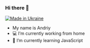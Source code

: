 ### Hi there 👋

[![Made in Ukraine](https://img.shields.io/badge/made_in-ukraine-ffd700.svg?labelColor=0057b7)](https://stand-with-ukraine.pp.ua)

- My name is Andriy
- 💻 I’m currently working from home
- 🌱 I’m currently learning JavaScript
